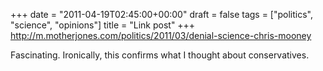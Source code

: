+++
date = "2011-04-19T02:45:00+00:00"
draft = false
tags = ["politics", "science", "opinions"]
title = "Link post"
+++
http://m.motherjones.com/politics/2011/03/denial-science-chris-mooney

Fascinating. Ironically, this confirms what I thought about conservatives.
